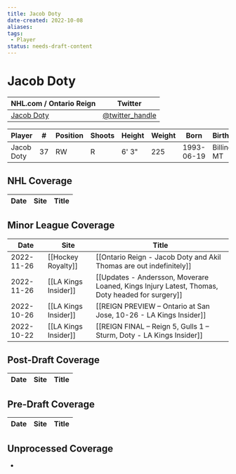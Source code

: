 ```yaml
---
title: Jacob Doty
date-created: 2022-10-08
aliases: 
tags:
 - Player
status: needs-draft-content
---
```


# Jacob Doty

NHL.com / Ontario Reign | Twitter
-|-
[Jacob Doty](https://ontarioreign.com/roster/jacob-doty) | [@twitter_handle](https://twitter.com/)

Player | \# | Position | Shoots | Height | Weight | Born | Birthplace | Draft 
-|-|-|-|-|-|-|-|-
Jacob Doty | 37 | RW | R | 6' 3" | 225 | 1993-06-19 | Billings, MT | 



## NHL  Coverage
| Date | Site | Title |
| ---- | ---- | ----- |



## Minor League Coverage
| Date       | Site                 | Title                                                               |
| ---------- | -------------------- | ------------------------------------------------------------------- |
| 2022-11-26 | [[Hockey Royalty]] | [[Ontario Reign - Jacob Doty and Akil Thomas are out indefinitely]] |
| 2022-11-26 | [[LA Kings Insider]] | [[Updates - Andersson, Moverare Loaned, Kings Injury Latest, Thomas, Doty headed for surgery]] |
| 2022-10-26 | [[LA Kings Insider]] | [[REIGN PREVIEW – Ontario at San Jose, 10-26 - LA Kings Insider]]   |
| 2022-10-22 | [[LA Kings Insider]] | [[REIGN FINAL – Reign 5, Gulls 1 – Sturm, Doty - LA Kings Insider]] |



## Post-Draft Coverage
| Date | Site | Title |
| ---- | ---- | ----- |



## Pre-Draft Coverage
| Date | Site | Title |
| ---- | ---- | ----- |


## Unprocessed Coverage
- 
